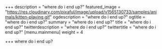 +++
description = "where do i end up?"
featured_image = "https://res.cloudinary.com/pixaful/image/upload/v1565130733/samples/animals/kitten-playing.gif"
ogdescription = "where do i end up?"
ogtitle = "where do i end up?"
summary = "where do i end up?"
title = "where do i end up?"
twitterdescription = "where do i end up?"
twittertitle = "where do i end up?"
[menu.mainmenu]
weight = 4

+++
where do i end up?